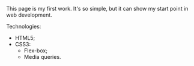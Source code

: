 
This page is my first work. It's so simple, but it can show my start point in web development.

Technologies:
- HTML5;
- CSS3:
  - Flex-box;
  - Media queries.
